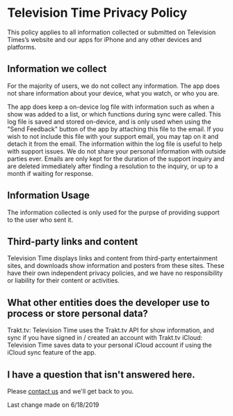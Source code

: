 # Television Time Privacy Policy

This policy applies to all information collected or submitted on Television Times’s website and our apps for iPhone and any other devices and platforms.

## Information we collect

For the majority of users, we do not collect any information. The app does not share information about your device, what you watch, or who you are.

The app does keep a on-device log file with information such as when a show was added to a list, or which functions during sync were called. This log file is saved and stored on-device, and is only used when using the "Send Feedback" button of the app by attaching this file to the email. If you wish to not include this file with your support email, you may tap on it and detach it from the email. The information within the log file is useful to help with support issues.
We do not share your personal information with outside parties ever. Emails are only kept for the duration of the support inquiry and are deleted immediately after finding a resolution to the inquiry, or up to a month if waiting for response.

## Information Usage

The information collected is only used for the purpse of providing support to the user who sent it.

## Third-party links and content

Television Time displays links and content from third-party entertainment sites, and downloads show information and posters from these sites. These have their own independent privacy policies, and we have no responsibility or liability for their content or activities.

## What other entities does the developer use to process or store personal data?

Trakt.tv: Television Time uses the Trakt.tv API for show information, and sync if you have signed in / created an account with Trakt.tv
iCloud: Television Time saves data to your personal iCloud account if using the iCloud sync feature of the app. 

## I have a question that isn't answered here.

Please [contact us](support@televisiontime.app) and we'll get back to you.

Last change made on 6/18/2019
